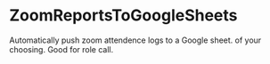 # ZoomReportsToGoogleSheets
Automatically push zoom attendence logs to a Google sheet. of your choosing. Good for role call. 
